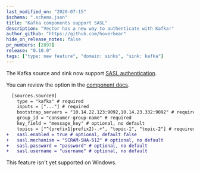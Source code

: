 ```yaml
---
last_modified_on: "2020-07-15"
$schema: ".schema.json"
title: "Kafka components support SASL"
description: "Vector has a new way to authenticate with Kafka!"
author_github: "https://github.com/hoverbear"
hide_on_release_notes: false
pr_numbers: [2897]
release: "0.10.0"
tags: ["type: new feature", "domain: sinks", "sink: kafka"]
---
```


The Kafka source and sink now support [SASL authentication][urls.kafka_sasl].

You can review the option in the [component docs][urls.vector_sink_kafka_sasl].

```diff title="vector.toml"
  [sources.source0]
    type = "kafka" # required
    inputs = ["..."] # required
    bootstrap_servers = "10.14.22.123:9092,10.14.23.332:9092" # required
    group_id = "consumer-group-name" # required
    key_field = "message_key" # optional, no default
    topics = ["^(prefix1|prefix2)-.+", "topic-1", "topic-2"] # required
+   sasl.enabled = true # optional, default false
+   sasl.mechanism = "SCRAM-SHA-512" # optional, no default
+   sasl.password = "password" # optional, no default
+   sasl.username = "username" # optional, no default
```

<Alert type="warning">

This feature isn't yet supported on Windows.

</Alert>

[urls.kafka_sasl]: https://docs.confluent.io/current/kafka/authentication_sasl/index.html
[urls.vector_sink_kafka_sasl]: https://vector.dev/docs/reference/sources/kafka/#sasl
